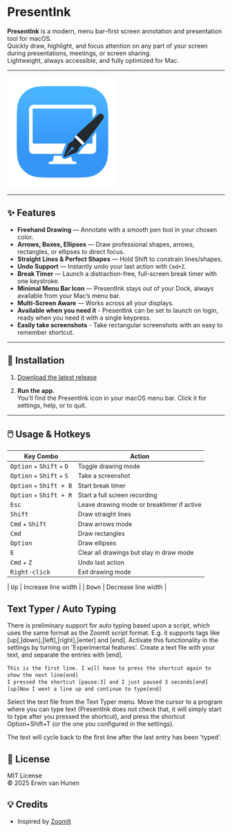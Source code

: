 # PresentInk

**PresentInk** is a modern, menu bar–first screen annotation and presentation tool for macOS.  
Quickly draw, highlight, and focus attention on any part of your screen during presentations, meetings, or screen sharing.  
Lightweight, always accessible, and fully optimized for Mac.

---

![PresentInk Logo](PresentInk/Assets.xcassets/logo256x256.imageset/icon_256x256.png) 

---

## ✨ Features

- **Freehand Drawing** — Annotate with a smooth pen tool in your chosen color.
- **Arrows, Boxes, Ellipses** — Draw professional shapes, arrows, rectangles, or ellipses to direct focus.
- **Straight Lines & Perfect Shapes** — Hold Shift to constrain lines/shapes.
- **Undo Support** — Instantly undo your last action with `Cmd+Z`.
- **Break Timer** — Launch a distraction-free, full-screen break timer with one keystroke.
- **Minimal Menu Bar Icon** — PresentInk stays out of your Dock, always available from your Mac’s menu bar.
- **Multi-Screen Aware** — Works across all your displays.
- **Available when you need it** - PresentInk can be set to launch on login, ready when you need it with a single keypress.
- **Easily take screenshots** - Take rectangular screenshots with an easy to remember shortcut. 


---

## 🚀 Installation

1. [Download the latest release](https://github.com/erwinvanhunen/presentink/releases)  

2. **Run the app.**  
   You’ll find the PresentInk icon in your macOS menu bar. Click it for settings, help, or to quit.

---

## 🖱️ Usage & Hotkeys

| Key Combo                          | Action                        |
|-------------------------------------|-------------------------------|
| <kbd>Option</kbd> + <kbd>Shift</kbd> + <kbd>D</kdb>     | Toggle drawing mode         |
| <kbd>Option</kbd> + <kbd>Shift</kbd> + <kbd>S</kdb>     | Take a screenshot         |
| <kbd>Option</kbd> + <kbd>Shift</kdb> + <kdb>B</kdb>                     | Start break timer     |
| <kbd>Option</kbd> + <kbd>Shift</kdb> + <kdb>R</kdb>                     | Start a full screen recording    |
 <kbd>Esc</kdb>     | Leave drawing mode or breaktimer if active        |
| <kbd>Shift</kbd>     | Draw straight lines            |
| <kbd>Cmd</kbd> + <kbd>Shift</kbd>      | Draw arrows mode              |
| <kbd>Cmd</kbd>     | Draw rectangles          |
| <kbd>Option</kbd>  | Draw ellipses |
| <kbd>E</kdb> | Clear all drawings but stay in draw mode |
| <kbd>Cmd</kbd> + <kbd>Z</kbd>      | Undo last action              |
| <kbd>Right-click</kbd>              | Exit drawing mode             |

| <kbd>Up</kbd> | Increase line width    |
| <kbd>Down</kbd> | Decrease line width    |

## Text Typer / Auto Typing
There is preliminary support for auto typing based upon a script, which uses the same format as the ZoomIt script format. E.g. it supports tags like [up],[down],[left],[right],[enter] and [end]. Activate this functionality in the settings by turning on 'Experimental features'. Create a text file with your text, and separate the entries with [end].

```
This is the first line. I will have to press the shortcut again to show the next line[end]
I pressed the shortcut [pause:3] and I just paused 3 seconds[end]
[up]Now I went a line up and continue to type[end]
```
Select the text file from the Text Typer menu. Move the cursor to a program where you can type text (PresentInk does not check that, it will simply start to type after you pressed the shortcut), and press the shortcut Option+Shift+T (or the one you configured in the settings).

The text will cycle back to the first line after the last entry has been 'typed'. 


## 📄 License

MIT License  
© 2025 Erwin van Hunen


## 💡 Credits

- Inspired by [ZoomIt](https://docs.microsoft.com/en-us/sysinternals/downloads/zoomit)